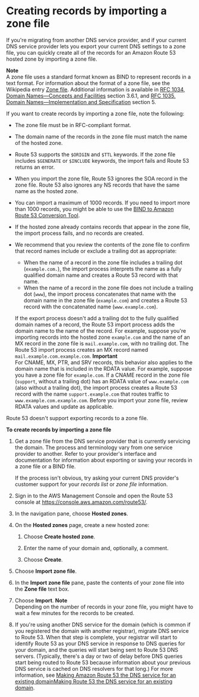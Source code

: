 # Creating records by importing a zone file<a name="resource-record-sets-creating-import"></a>

If you're migrating from another DNS service provider, and if your current DNS service provider lets you export your current DNS settings to a zone file, you can quickly create all of the records for an Amazon Route 53 hosted zone by importing a zone file\.

**Note**  
A zone file uses a standard format known as BIND to represent records in a text format\. For information about the format of a zone file, see the Wikipedia entry [Zone file](https://en.wikipedia.org/wiki/Zone_file)\. Additional information is available in [RFC 1034, Domain Names—Concepts and Facilities](http://tools.ietf.org/html/rfc1034) section 3\.6\.1, and [RFC 1035, Domain Names—Implementation and Specification](http://tools.ietf.org/html/rfc1035) section 5\. 

If you want to create records by importing a zone file, note the following:
+ The zone file must be in RFC\-compliant format\.
+ The domain name of the records in the zone file must match the name of the hosted zone\.
+ Route 53 supports the `$ORIGIN` and `$TTL` keywords\. If the zone file includes `$GENERATE` or `$INCLUDE` keywords, the import fails and Route 53 returns an error\.
+ When you import the zone file, Route 53 ignores the SOA record in the zone file\. Route 53 also ignores any NS records that have the same name as the hosted zone\.
+ You can import a maximum of 1000 records\. If you need to import more than 1000 records, you might be able to use the [BIND to Amazon Route 53 Conversion Tool](https://aws.amazon.com/code/4495891528591897)\.
+ If the hosted zone already contains records that appear in the zone file, the import process fails, and no records are created\.
+ We recommend that you review the contents of the zone file to confirm that record names include or exclude a trailing dot as appropriate:
  + When the name of a record in the zone file includes a trailing dot \(`example.com.`\), the import process interprets the name as a fully qualified domain name and creates a Route 53 record with that name\.
  + When the name of a record in the zone file does not include a trailing dot \(`www`\), the import process concatenates that name with the domain name in the zone file \(`example.com`\) and creates a Route 53 record with the concatenated name \(`www.example.com`\)\.

  If the export process doesn't add a trailing dot to the fully qualified domain names of a record, the Route 53 import process adds the domain name to the name of the record\. For example, suppose you're importing records into the hosted zone `example.com` and the name of an MX record in the zone file is `mail.example.com`, with no trailing dot\. The Route 53 import process creates an MX record named `mail.example.com.example.com`\.
**Important**  
For CNAME, MX, PTR, and SRV records, this behavior also applies to the domain name that is included in the RDATA value\. For example, suppose you have a zone file for `example.com`\. If a CNAME record in the zone file \(`support`, without a trailing dot\) has an RDATA value of `www.example.com` \(also without a trailing dot\), the import process creates a Route 53 record with the name `support.example.com` that routes traffic to `www.example.com.example.com`\. Before you import your zone file, review RDATA values and update as applicable\. 

Route 53 doesn't support exporting records to a zone file\.<a name="RRSchanges_import_console_procedure"></a>

**To create records by importing a zone file**

1. Get a zone file from the DNS service provider that is currently servicing the domain\. The process and terminology vary from one service provider to another\. Refer to your provider's interface and documentation for information about exporting or saving your records in a zone file or a BIND file\.

   If the process isn't obvious, try asking your current DNS provider's customer support for your *records list* or *zone file* information\.

1. Sign in to the AWS Management Console and open the Route 53 console at [https://console\.aws\.amazon\.com/route53/](https://console.aws.amazon.com/route53/)\.

1. In the navigation pane, choose **Hosted zones**\.

1. On the **Hosted zones** page, create a new hosted zone:

   1. Choose **Create hosted zone**\.

   1. Enter the name of your domain and, optionally, a comment\. 

   1. Choose **Create**\.

1. Choose **Import zone file**\.

1. In the **Import zone file** pane, paste the contents of your zone file into the **Zone file** text box\.

1. Choose **Import**\.
**Note**  
Depending on the number of records in your zone file, you might have to wait a few minutes for the records to be created\.

1. If you're using another DNS service for the domain \(which is common if you registered the domain with another registrar\), migrate DNS service to Route 53\. When that step is complete, your registrar will start to identify Route 53 as your DNS service in response to DNS queries for your domain, and the queries will start being sent to Route 53 DNS servers\. \(Typically, there's a day or two of delay before DNS queries start being routed to Route 53 because information about your previous DNS service is cached on DNS resolvers for that long\.\) For more information, see [Making Amazon Route 53 the DNS service for an existing domainMaking Route 53 the DNS service for an existing domain](MigratingDNS.md)\.